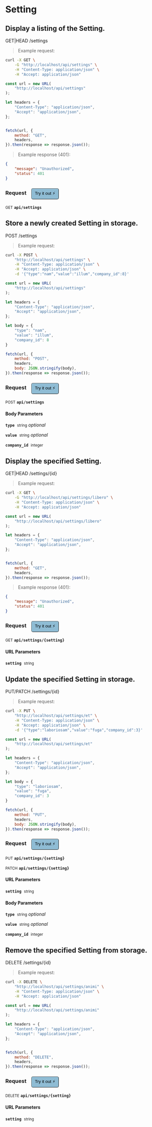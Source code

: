 # Setting


## Display a listing of the Setting.


GET|HEAD /settings

> Example request:

```bash
curl -X GET \
    -G "http://localhost/api/settings" \
    -H "Content-Type: application/json" \
    -H "Accept: application/json"
```

```javascript
const url = new URL(
    "http://localhost/api/settings"
);

let headers = {
    "Content-Type": "application/json",
    "Accept": "application/json",
};


fetch(url, {
    method: "GET",
    headers,
}).then(response => response.json());
```


> Example response (401):

```json
{
    "message": "Unauthorized",
    "status": 401
}
```
<div id="execution-results-GETapi-settings" hidden>
    <blockquote>Received response<span id="execution-response-status-GETapi-settings"></span>:</blockquote>
    <pre class="json"><code id="execution-response-content-GETapi-settings"></code></pre>
</div>
<div id="execution-error-GETapi-settings" hidden>
    <blockquote>Request failed with error:</blockquote>
    <pre><code id="execution-error-message-GETapi-settings"></code></pre>
</div>
<form id="form-GETapi-settings" data-method="GET" data-path="api/settings" data-authed="0" data-hasfiles="0" data-headers='{"Content-Type":"application\/json","Accept":"application\/json"}' onsubmit="event.preventDefault(); executeTryOut('GETapi-settings', this);">
<h3>
    Request&nbsp;&nbsp;&nbsp;
        <button type="button" style="background-color: #8fbcd4; padding: 5px 10px; border-radius: 5px; border-width: thin;" id="btn-tryout-GETapi-settings" onclick="tryItOut('GETapi-settings');">Try it out ⚡</button>
    <button type="button" style="background-color: #c97a7e; padding: 5px 10px; border-radius: 5px; border-width: thin;" id="btn-canceltryout-GETapi-settings" onclick="cancelTryOut('GETapi-settings');" hidden>Cancel</button>&nbsp;&nbsp;
    <button type="submit" style="background-color: #6ac174; padding: 5px 10px; border-radius: 5px; border-width: thin;" id="btn-executetryout-GETapi-settings" hidden>Send Request 💥</button>
    </h3>
<p>
<small class="badge badge-green">GET</small>
 <b><code>api/settings</code></b>
</p>
</form>


## Store a newly created Setting in storage.


POST /settings

> Example request:

```bash
curl -X POST \
    "http://localhost/api/settings" \
    -H "Content-Type: application/json" \
    -H "Accept: application/json" \
    -d '{"type":"nam","value":"illum","company_id":8}'

```

```javascript
const url = new URL(
    "http://localhost/api/settings"
);

let headers = {
    "Content-Type": "application/json",
    "Accept": "application/json",
};

let body = {
    "type": "nam",
    "value": "illum",
    "company_id": 8
}

fetch(url, {
    method: "POST",
    headers,
    body: JSON.stringify(body),
}).then(response => response.json());
```


<div id="execution-results-POSTapi-settings" hidden>
    <blockquote>Received response<span id="execution-response-status-POSTapi-settings"></span>:</blockquote>
    <pre class="json"><code id="execution-response-content-POSTapi-settings"></code></pre>
</div>
<div id="execution-error-POSTapi-settings" hidden>
    <blockquote>Request failed with error:</blockquote>
    <pre><code id="execution-error-message-POSTapi-settings"></code></pre>
</div>
<form id="form-POSTapi-settings" data-method="POST" data-path="api/settings" data-authed="0" data-hasfiles="0" data-headers='{"Content-Type":"application\/json","Accept":"application\/json"}' onsubmit="event.preventDefault(); executeTryOut('POSTapi-settings', this);">
<h3>
    Request&nbsp;&nbsp;&nbsp;
        <button type="button" style="background-color: #8fbcd4; padding: 5px 10px; border-radius: 5px; border-width: thin;" id="btn-tryout-POSTapi-settings" onclick="tryItOut('POSTapi-settings');">Try it out ⚡</button>
    <button type="button" style="background-color: #c97a7e; padding: 5px 10px; border-radius: 5px; border-width: thin;" id="btn-canceltryout-POSTapi-settings" onclick="cancelTryOut('POSTapi-settings');" hidden>Cancel</button>&nbsp;&nbsp;
    <button type="submit" style="background-color: #6ac174; padding: 5px 10px; border-radius: 5px; border-width: thin;" id="btn-executetryout-POSTapi-settings" hidden>Send Request 💥</button>
    </h3>
<p>
<small class="badge badge-black">POST</small>
 <b><code>api/settings</code></b>
</p>
<h4 class="fancy-heading-panel"><b>Body Parameters</b></h4>
<p>
<b><code>type</code></b>&nbsp;&nbsp;<small>string</small>     <i>optional</i> &nbsp;
<input type="text" name="type" data-endpoint="POSTapi-settings" data-component="body"  hidden>
<br>
</p>
<p>
<b><code>value</code></b>&nbsp;&nbsp;<small>string</small>     <i>optional</i> &nbsp;
<input type="text" name="value" data-endpoint="POSTapi-settings" data-component="body"  hidden>
<br>
</p>
<p>
<b><code>company_id</code></b>&nbsp;&nbsp;<small>integer</small>  &nbsp;
<input type="number" name="company_id" data-endpoint="POSTapi-settings" data-component="body" required  hidden>
<br>
</p>

</form>


## Display the specified Setting.


GET|HEAD /settings/{id}

> Example request:

```bash
curl -X GET \
    -G "http://localhost/api/settings/libero" \
    -H "Content-Type: application/json" \
    -H "Accept: application/json"
```

```javascript
const url = new URL(
    "http://localhost/api/settings/libero"
);

let headers = {
    "Content-Type": "application/json",
    "Accept": "application/json",
};


fetch(url, {
    method: "GET",
    headers,
}).then(response => response.json());
```


> Example response (401):

```json
{
    "message": "Unauthorized",
    "status": 401
}
```
<div id="execution-results-GETapi-settings--setting-" hidden>
    <blockquote>Received response<span id="execution-response-status-GETapi-settings--setting-"></span>:</blockquote>
    <pre class="json"><code id="execution-response-content-GETapi-settings--setting-"></code></pre>
</div>
<div id="execution-error-GETapi-settings--setting-" hidden>
    <blockquote>Request failed with error:</blockquote>
    <pre><code id="execution-error-message-GETapi-settings--setting-"></code></pre>
</div>
<form id="form-GETapi-settings--setting-" data-method="GET" data-path="api/settings/{setting}" data-authed="0" data-hasfiles="0" data-headers='{"Content-Type":"application\/json","Accept":"application\/json"}' onsubmit="event.preventDefault(); executeTryOut('GETapi-settings--setting-', this);">
<h3>
    Request&nbsp;&nbsp;&nbsp;
        <button type="button" style="background-color: #8fbcd4; padding: 5px 10px; border-radius: 5px; border-width: thin;" id="btn-tryout-GETapi-settings--setting-" onclick="tryItOut('GETapi-settings--setting-');">Try it out ⚡</button>
    <button type="button" style="background-color: #c97a7e; padding: 5px 10px; border-radius: 5px; border-width: thin;" id="btn-canceltryout-GETapi-settings--setting-" onclick="cancelTryOut('GETapi-settings--setting-');" hidden>Cancel</button>&nbsp;&nbsp;
    <button type="submit" style="background-color: #6ac174; padding: 5px 10px; border-radius: 5px; border-width: thin;" id="btn-executetryout-GETapi-settings--setting-" hidden>Send Request 💥</button>
    </h3>
<p>
<small class="badge badge-green">GET</small>
 <b><code>api/settings/{setting}</code></b>
</p>
<h4 class="fancy-heading-panel"><b>URL Parameters</b></h4>
<p>
<b><code>setting</code></b>&nbsp;&nbsp;<small>string</small>  &nbsp;
<input type="text" name="setting" data-endpoint="GETapi-settings--setting-" data-component="url" required  hidden>
<br>
</p>
</form>


## Update the specified Setting in storage.


PUT/PATCH /settings/{id}

> Example request:

```bash
curl -X PUT \
    "http://localhost/api/settings/et" \
    -H "Content-Type: application/json" \
    -H "Accept: application/json" \
    -d '{"type":"laboriosam","value":"fuga","company_id":3}'

```

```javascript
const url = new URL(
    "http://localhost/api/settings/et"
);

let headers = {
    "Content-Type": "application/json",
    "Accept": "application/json",
};

let body = {
    "type": "laboriosam",
    "value": "fuga",
    "company_id": 3
}

fetch(url, {
    method: "PUT",
    headers,
    body: JSON.stringify(body),
}).then(response => response.json());
```


<div id="execution-results-PUTapi-settings--setting-" hidden>
    <blockquote>Received response<span id="execution-response-status-PUTapi-settings--setting-"></span>:</blockquote>
    <pre class="json"><code id="execution-response-content-PUTapi-settings--setting-"></code></pre>
</div>
<div id="execution-error-PUTapi-settings--setting-" hidden>
    <blockquote>Request failed with error:</blockquote>
    <pre><code id="execution-error-message-PUTapi-settings--setting-"></code></pre>
</div>
<form id="form-PUTapi-settings--setting-" data-method="PUT" data-path="api/settings/{setting}" data-authed="0" data-hasfiles="0" data-headers='{"Content-Type":"application\/json","Accept":"application\/json"}' onsubmit="event.preventDefault(); executeTryOut('PUTapi-settings--setting-', this);">
<h3>
    Request&nbsp;&nbsp;&nbsp;
        <button type="button" style="background-color: #8fbcd4; padding: 5px 10px; border-radius: 5px; border-width: thin;" id="btn-tryout-PUTapi-settings--setting-" onclick="tryItOut('PUTapi-settings--setting-');">Try it out ⚡</button>
    <button type="button" style="background-color: #c97a7e; padding: 5px 10px; border-radius: 5px; border-width: thin;" id="btn-canceltryout-PUTapi-settings--setting-" onclick="cancelTryOut('PUTapi-settings--setting-');" hidden>Cancel</button>&nbsp;&nbsp;
    <button type="submit" style="background-color: #6ac174; padding: 5px 10px; border-radius: 5px; border-width: thin;" id="btn-executetryout-PUTapi-settings--setting-" hidden>Send Request 💥</button>
    </h3>
<p>
<small class="badge badge-darkblue">PUT</small>
 <b><code>api/settings/{setting}</code></b>
</p>
<p>
<small class="badge badge-purple">PATCH</small>
 <b><code>api/settings/{setting}</code></b>
</p>
<h4 class="fancy-heading-panel"><b>URL Parameters</b></h4>
<p>
<b><code>setting</code></b>&nbsp;&nbsp;<small>string</small>  &nbsp;
<input type="text" name="setting" data-endpoint="PUTapi-settings--setting-" data-component="url" required  hidden>
<br>
</p>
<h4 class="fancy-heading-panel"><b>Body Parameters</b></h4>
<p>
<b><code>type</code></b>&nbsp;&nbsp;<small>string</small>     <i>optional</i> &nbsp;
<input type="text" name="type" data-endpoint="PUTapi-settings--setting-" data-component="body"  hidden>
<br>
</p>
<p>
<b><code>value</code></b>&nbsp;&nbsp;<small>string</small>     <i>optional</i> &nbsp;
<input type="text" name="value" data-endpoint="PUTapi-settings--setting-" data-component="body"  hidden>
<br>
</p>
<p>
<b><code>company_id</code></b>&nbsp;&nbsp;<small>integer</small>  &nbsp;
<input type="number" name="company_id" data-endpoint="PUTapi-settings--setting-" data-component="body" required  hidden>
<br>
</p>

</form>


## Remove the specified Setting from storage.


DELETE /settings/{id}

> Example request:

```bash
curl -X DELETE \
    "http://localhost/api/settings/animi" \
    -H "Content-Type: application/json" \
    -H "Accept: application/json"
```

```javascript
const url = new URL(
    "http://localhost/api/settings/animi"
);

let headers = {
    "Content-Type": "application/json",
    "Accept": "application/json",
};


fetch(url, {
    method: "DELETE",
    headers,
}).then(response => response.json());
```


<div id="execution-results-DELETEapi-settings--setting-" hidden>
    <blockquote>Received response<span id="execution-response-status-DELETEapi-settings--setting-"></span>:</blockquote>
    <pre class="json"><code id="execution-response-content-DELETEapi-settings--setting-"></code></pre>
</div>
<div id="execution-error-DELETEapi-settings--setting-" hidden>
    <blockquote>Request failed with error:</blockquote>
    <pre><code id="execution-error-message-DELETEapi-settings--setting-"></code></pre>
</div>
<form id="form-DELETEapi-settings--setting-" data-method="DELETE" data-path="api/settings/{setting}" data-authed="0" data-hasfiles="0" data-headers='{"Content-Type":"application\/json","Accept":"application\/json"}' onsubmit="event.preventDefault(); executeTryOut('DELETEapi-settings--setting-', this);">
<h3>
    Request&nbsp;&nbsp;&nbsp;
        <button type="button" style="background-color: #8fbcd4; padding: 5px 10px; border-radius: 5px; border-width: thin;" id="btn-tryout-DELETEapi-settings--setting-" onclick="tryItOut('DELETEapi-settings--setting-');">Try it out ⚡</button>
    <button type="button" style="background-color: #c97a7e; padding: 5px 10px; border-radius: 5px; border-width: thin;" id="btn-canceltryout-DELETEapi-settings--setting-" onclick="cancelTryOut('DELETEapi-settings--setting-');" hidden>Cancel</button>&nbsp;&nbsp;
    <button type="submit" style="background-color: #6ac174; padding: 5px 10px; border-radius: 5px; border-width: thin;" id="btn-executetryout-DELETEapi-settings--setting-" hidden>Send Request 💥</button>
    </h3>
<p>
<small class="badge badge-red">DELETE</small>
 <b><code>api/settings/{setting}</code></b>
</p>
<h4 class="fancy-heading-panel"><b>URL Parameters</b></h4>
<p>
<b><code>setting</code></b>&nbsp;&nbsp;<small>string</small>  &nbsp;
<input type="text" name="setting" data-endpoint="DELETEapi-settings--setting-" data-component="url" required  hidden>
<br>
</p>
</form>



